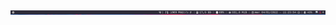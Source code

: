 ![i3status](https://raw.githubusercontent.com/Jorgedeveloopzz/dotfiles/master/Screenshots/i3status.png)
